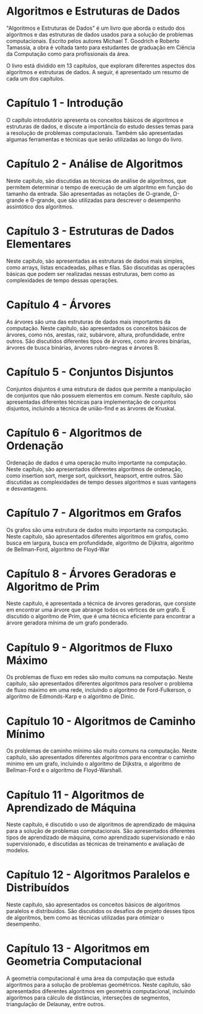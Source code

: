 # Algoritmos e Estruturas de Dados

"Algoritmos e Estruturas de Dados" é um livro que aborda o estudo dos algoritmos e das estruturas de dados usados para a solução de problemas computacionais. Escrito pelos autores Michael T. Goodrich e Roberto Tamassia, a obra é voltada tanto para estudantes de graduação em Ciência da Computação como para profissionais da área.

O livro está dividido em 13 capítulos, que exploram diferentes aspectos dos algoritmos e estruturas de dados. A seguir, é apresentado um resumo de cada um dos capítulos.

# Capítulo 1 - Introdução
O capítulo introdutório apresenta os conceitos básicos de algoritmos e estruturas de dados, e discute a importância do estudo desses temas para a resolução de problemas computacionais. Também são apresentadas algumas ferramentas e técnicas que serão utilizadas ao longo do livro.

# Capítulo 2 - Análise de Algoritmos
Neste capítulo, são discutidas as técnicas de análise de algoritmos, que permitem determinar o tempo de execução de um algoritmo em função do tamanho da entrada. São apresentadas as notações de O-grande, Ω-grande e Θ-grande, que são utilizadas para descrever o desempenho assintótico dos algoritmos.

# Capítulo 3 - Estruturas de Dados Elementares
Neste capítulo, são apresentadas as estruturas de dados mais simples, como arrays, listas encadeadas, pilhas e filas. São discutidas as operações básicas que podem ser realizadas nessas estruturas, bem como as complexidades de tempo dessas operações.

# Capítulo 4 - Árvores
As árvores são uma das estruturas de dados mais importantes da computação. Neste capítulo, são apresentados os conceitos básicos de árvores, como nós, arestas, raiz, subárvore, altura, profundidade, entre outros. São discutidos diferentes tipos de árvores, como árvores binárias, árvores de busca binárias, árvores rubro-negras e árvores B.

# Capítulo 5 - Conjuntos Disjuntos
Conjuntos disjuntos é uma estrutura de dados que permite a manipulação de conjuntos que não possuem elementos em comum. Neste capítulo, são apresentadas diferentes técnicas para implementação de conjuntos disjuntos, incluindo a técnica de união-find e as árvores de Kruskal.

# Capítulo 6 - Algoritmos de Ordenação
Ordenação de dados é uma operação muito importante na computação. Neste capítulo, são apresentados diferentes algoritmos de ordenação, como insertion sort, merge sort, quicksort, heapsort, entre outros. São discutidas as complexidades de tempo desses algoritmos e suas vantagens e desvantagens.

# Capítulo 7 - Algoritmos em Grafos
Os grafos são uma estrutura de dados muito importante na computação. Neste capítulo, são apresentados diferentes algoritmos em grafos, como busca em largura, busca em profundidade, algoritmo de Dijkstra, algoritmo de Bellman-Ford, algoritmo de Floyd-War

# Capítulo 8 - Árvores Geradoras e Algoritmo de Prim
Neste capítulo, é apresentada a técnica de árvores geradoras, que consiste em encontrar uma árvore que abrange todos os vértices de um grafo. É discutido o algoritmo de Prim, que é uma técnica eficiente para encontrar a árvore geradora mínima de um grafo ponderado.

# Capítulo 9 - Algoritmos de Fluxo Máximo
Os problemas de fluxo em redes são muito comuns na computação. Neste capítulo, são apresentados diferentes algoritmos para resolver o problema de fluxo máximo em uma rede, incluindo o algoritmo de Ford-Fulkerson, o algoritmo de Edmonds-Karp e o algoritmo de Dinic.

# Capítulo 10 - Algoritmos de Caminho Mínimo
Os problemas de caminho mínimo são muito comuns na computação. Neste capítulo, são apresentados diferentes algoritmos para encontrar o caminho mínimo em um grafo, incluindo o algoritmo de Dijkstra, o algoritmo de Bellman-Ford e o algoritmo de Floyd-Warshall.

# Capítulo 11 - Algoritmos de Aprendizado de Máquina
Neste capítulo, é discutido o uso de algoritmos de aprendizado de máquina para a solução de problemas computacionais. São apresentados diferentes tipos de aprendizado de máquina, como aprendizado supervisionado e não supervisionado, e discutidas as técnicas de treinamento e avaliação de modelos.

# Capítulo 12 - Algoritmos Paralelos e Distribuídos
Neste capítulo, são apresentados os conceitos básicos de algoritmos paralelos e distribuídos. São discutidos os desafios de projeto desses tipos de algoritmos, bem como as técnicas utilizadas para otimizar o desempenho.

# Capítulo 13 - Algoritmos em Geometria Computacional
A geometria computacional é uma área da computação que estuda algoritmos para a solução de problemas geométricos. Neste capítulo, são apresentados diferentes algoritmos em geometria computacional, incluindo algoritmos para cálculo de distâncias, interseções de segmentos, triangulação de Delaunay, entre outros.
